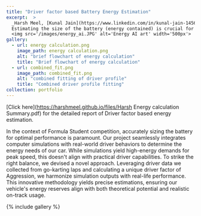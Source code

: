 ```yaml
---
title: "Driver factor based Battery Energy Estimation"
excerpt:  >
  _Harsh Meel, [Kunal Jain](https://www.linkedin.com/in/kunal-jain-14564919a)-Probability and Statistics-Transient Modelling_ <br/>
  Estimating the size of the battery (energy contained) is crucial for gaining a competitive edge in the Formula Student competition. In this project, we combined computer simulation results with real-life expected performance of our drivers to estimate the energy required for our car.<br/>  
  <img src='/images/energy_ai.JPG' alt='Energy AI art' width='500px'>
gallery:
  - url: energy calculation.png
    image_path: energy calculation.png
    alt: "brief flowchart of energy calculation"
    title: "Brief flowchart of energy calculation"
  - url: combined_fit.png
    image_path: combined_fit.png
    alt: "combined fitting of driver profile"
    title: "Combined driver profile fitting"
collection: portfolio
---
```

[Click here](https://harshmeel.github.io/files/Harsh Energy calculation Summary.pdf) for the detailed report of Driver factor based energy estimation.

In the context of Formula Student competition, accurately sizing the battery for optimal performance is paramount. Our project seamlessly integrates computer simulations with real-world driver behaviors to determine the energy needs of our car. While simulations yield high-energy demands for peak speed, this doesn't align with practical driver capabilities. To strike the right balance, we devised a novel approach. Leveraging driver data we collected from go-karting laps and calculating a unique driver factor of Aggression, we harmonize simulation outputs with real-life performance. This innovative methodology yields precise estimations, ensuring our vehicle's energy reserves align with both theoretical potential and realistic on-track usage.

{% include gallery %}
